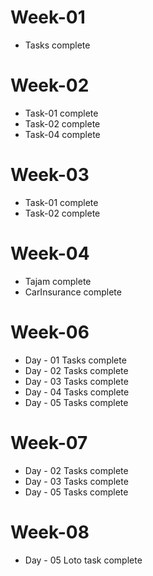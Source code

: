 # Week-01 
- Tasks complete
# Week-02
- Task-01 complete
- Task-02 complete
- Task-04 complete
# Week-03
- Task-01 complete
- Task-02 complete
# Week-04
- Tajam complete
- CarInsurance complete
# Week-06
- Day - 01 Tasks complete
- Day - 02 Tasks complete
- Day - 03 Tasks complete
- Day - 04 Tasks complete
- Day - 05 Tasks complete
# Week-07
- Day - 02 Tasks complete
- Day - 03 Tasks complete
- Day - 05 Tasks complete
# Week-08
- Day - 05 Loto task complete
